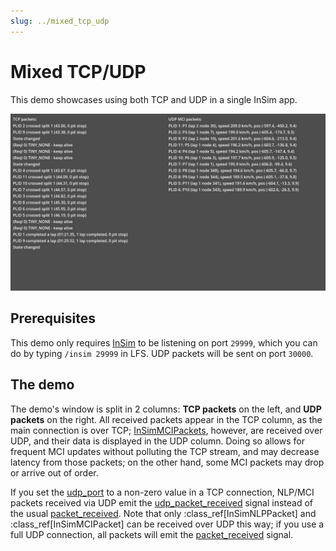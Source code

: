 ```yaml
---
slug: ../mixed_tcp_udp
---
```


# Mixed TCP/UDP

This demo showcases using both TCP and UDP in a single InSim app.

![Mixed TCP/UDP](./mixed_tcp_udp.jpg)

## Prerequisites

This demo only requires [InSim](/guides/getting_started/insim/intro.md) to be listening on port `29999`,
which you can do by typing `/insim 29999` in LFS. UDP packets will be sent on port `30000`.

## The demo

The demo's window is split in 2 columns: **TCP packets** on the left, and **UDP packets** on the right.
All received packets appear in the TCP column, as the main connection is over TCP;
[InSimMCIPackets](/class_ref/InSimMCIPacket.mdx), however, are received over UDP, and their data is displayed
in the UDP column. Doing so allows for frequent MCI updates without polluting the TCP stream, and may decrease
latency from those packets; on the other hand, some MCI packets may drop or arrive out of order.

If you set the [udp_port](/class_ref/InSimInitializationData.mdx#property_udp_port) to a non-zero
value in a TCP connection, NLP/MCI packets received via UDP emit the
[udp_packet_received](/class_ref/InSim.mdx#signal_udp_packet_received) signal instead of the usual
[packet_received](/class_ref/InSim.mdx#signal_packet_received). Note that only :class_ref[InSimNLPPacket]
and :class_ref[InSimMCIPacket] can be received over UDP this way; if you use a full UDP connection,
all packets will emit the [packet_received](/class_ref/InSim.mdx#signal_packet_received) signal.
